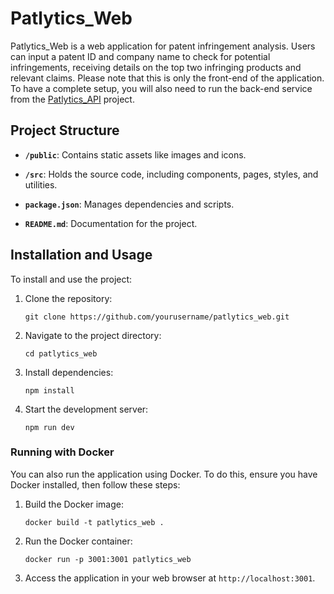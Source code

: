 # Patlytics_Web

Patlytics_Web is a web application for patent infringement analysis. Users can input a patent ID and company name to check for potential infringements, receiving details on the top two infringing products and relevant claims. Please note that this is only the front-end of the application. To have a complete setup, you will also need to run the back-end service from the [Patlytics_API](https://github.com/hsps955201/Patlytics_API) project.

## Project Structure

- **`/public`**: Contains static assets like images and icons.
  
- **`/src`**: Holds the source code, including components, pages, styles, and utilities.

- **`package.json`**: Manages dependencies and scripts.

- **`README.md`**: Documentation for the project.

## Installation and Usage

To install and use the project:

1. Clone the repository:
   ```
   git clone https://github.com/yourusername/patlytics_web.git
   ```

2. Navigate to the project directory:
   ```
   cd patlytics_web
   ```

3. Install dependencies:
   ```
   npm install
   ```

4. Start the development server:
   ```
   npm run dev
   ```

### Running with Docker

You can also run the application using Docker. To do this, ensure you have Docker installed, then follow these steps:

1. Build the Docker image:
   ```
   docker build -t patlytics_web .
   ```

2. Run the Docker container:
   ```
   docker run -p 3001:3001 patlytics_web
   ```

3. Access the application in your web browser at `http://localhost:3001`.
